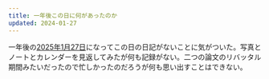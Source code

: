 ```yaml
---
title: 一年後この日に何があったのか
updated: 2024-01-27
---
```


一年後の[2025年1月27日](https://sotaro.io/daily/2025-01-27)になってこの日の日記がないことに気がついた。写真とノートとカレンダーを見返してみたが何も記録がない。二つの論文のリバッタル期間みたいだったので忙しかったのだろうが何も思い出すことはできない。
